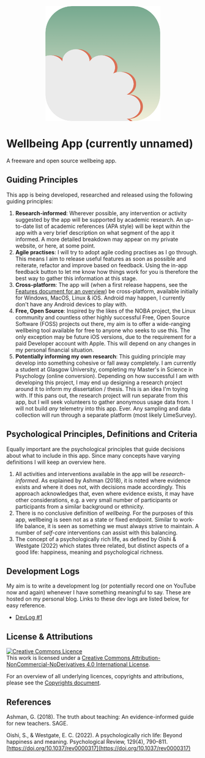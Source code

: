 <p align="center">
  <img src="./godot/icons/main_icon_smaller.png" width="300" height="300">
</p>

# Wellbeing App (currently unnamed)

A freeware and open source wellbeing app.

## Guiding Principles

This app is being developed, researched and released using the following guiding principles:

1. **Research-informed**: Wherever possible, any intervention or activity suggested by the app will be supported by academic research. An up-to-date list of academic references (APA style) will be kept within the app with a very brief description on what segment of the app it informed. A more detailed breakdown may appear on my private website, or here, at some point.
2. **Agile practises**: I will try to adopt agile coding practises as I go through. This means I aim to release useful features as soon as possible and reiterate, refactor and improve based on feedback. Using the in-app feedback button to let me know how things work for you is therefore the best way to gather this information at this stage.
3. **Cross-platform**: The app will (when a first release happens, see the [Features document for an overview](FEATURES.md)) be cross-platform, available initially for Windows, MacOS, Linux & iOS. Android may happen, I currently don't have any Android devices to play with.
4. **Free, Open Source**: Inspired by the likes of the NOBA project, the Linux community and countless other highly successful Free, Open Source Software (FOSS) projects out there, my aim is to offer a wide-ranging wellbeing tool available for free to anyone who seeks to use this. The only exception may be future iOS versions, due to the requirement for a paid Developer account with Apple. This will depend on any changes in my personal financial situation.
5. **Potentially informing my own research**: This guiding principle may develop into something cohesive or fall away completely. I am currently a student at Glasgow University, completing my Master's in Science in Psychology (online conversion). Depending on how successful I am with developing this project, I may end up designing a research project around it to inform my dissertation / thesis. This is an idea I'm toying with. If this pans out, the research project will run separate from this app, but I will seek volunteers to gather anonymous usage data from. I will not build *any* telemetry into this app. Ever. Any sampling and data collection will run through a separate platform (most likely LimeSurvey).

## Psychological Principles, Definitions and Criteria

Equally important are the psychological principles that guide decisions about what to include in this app. Since many concepts have varying definitions I will keep an overview here.

1. All activities and interventions available in the app will be *research-informed*. As explained by Ashman (2018), it is noted where evidence exists and where it does not, with decisions made accordingly. This approach acknowledges that, even where evidence exists, it may have other considerations, e.g. a very small number of participants or participants from a similar background or ethnicity.
2. There is no conclusive definition of *wellbeing*. For the purposes of this app, wellbeing is seen not as a state or fixed endpoint. Similar to work-life balance, it is seen as something we must always strive to maintain. A number of *self-care* interventions can assist with this balancing.
3. The concept of a psychologically rich life, as defined by Oishi & Westgate (2022) which states three related, but distinct aspects of a good life: happiness, meaning and psychological richness.

## Development Logs

My aim is to write a development log (or potentially record one on YouTube now and again) whenever I have something meaningful to say. These are hosted on my personal blog. Links to these dev logs are listed below, for easy reference.

- <a href="https://www.jaapmarsman.com/post/2022-08-10-devlog-one/" target="_blank">DevLog #1</a>

## License & Attributions

<a rel="license" href="http://creativecommons.org/licenses/by-nc-nd/4.0/" target="_blank"><img alt="Creative Commons Licence" style="border-width:0" src="https://i.creativecommons.org/l/by-nc-nd/4.0/88x31.png" /></a><br />This work is licensed under a <a rel="license" href="http://creativecommons.org/licenses/by-nc-nd/4.0/" target="_blank">Creative Commons Attribution-NonCommercial-NoDerivatives 4.0 International License</a>.

For an overview of all underlying licences, copyrights and attributions, please see the [Copyrights document](COPYRIGHTS.md).

## References

Ashman, G. (2018). The truth about teaching: An evidence-informed guide for new teachers. SAGE.

Oishi, S., & Westgate, E. C. (2022). A psychologically rich life: Beyond happiness and meaning. Psychological Review, 129(4), 790–811. [https://doi.org/10.1037/rev0000317](https://doi.org/10.1037/rev0000317)